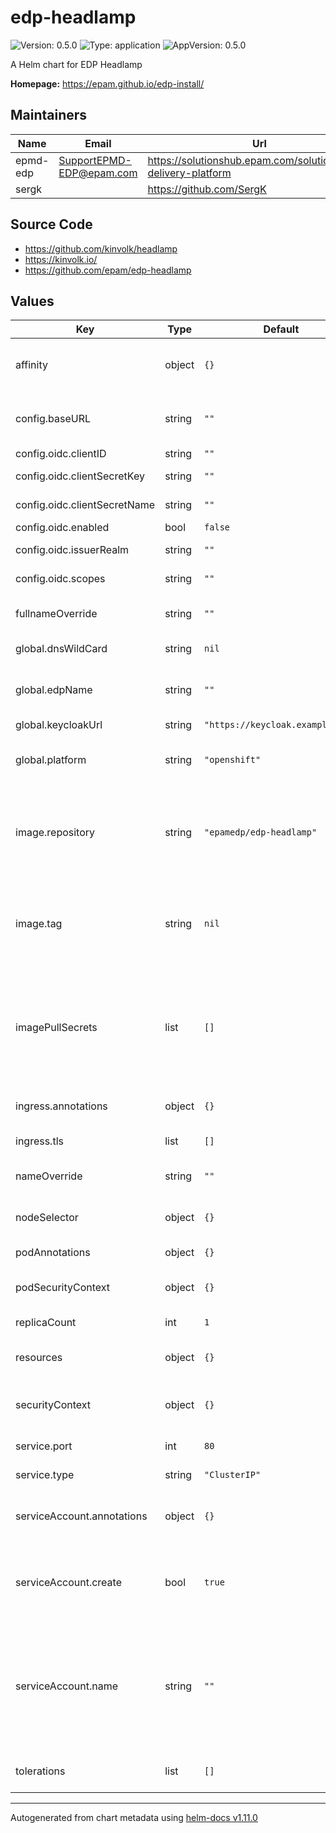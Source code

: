 # edp-headlamp

![Version: 0.5.0](https://img.shields.io/badge/Version-0.5.0-informational?style=flat-square) ![Type: application](https://img.shields.io/badge/Type-application-informational?style=flat-square) ![AppVersion: 0.5.0](https://img.shields.io/badge/AppVersion-0.5.0-informational?style=flat-square)

A Helm chart for EDP Headlamp

**Homepage:** <https://epam.github.io/edp-install/>

## Maintainers

| Name | Email | Url |
| ---- | ------ | --- |
| epmd-edp | <SupportEPMD-EDP@epam.com> | <https://solutionshub.epam.com/solution/epam-delivery-platform> |
| sergk |  | <https://github.com/SergK> |

## Source Code

* <https://github.com/kinvolk/headlamp>
* <https://kinvolk.io/>
* <https://github.com/epam/edp-headlamp>

## Values

| Key | Type | Default | Description |
|-----|------|---------|-------------|
| affinity | object | `{}` | Affinity settings for pod assignment |
| config.baseURL | string | `""` | base url path at which headlamp should run |
| config.oidc.clientID | string | `""` | OIDC client ID |
| config.oidc.clientSecretKey | string | `""` | OIDC client secret key |
| config.oidc.clientSecretName | string | `""` | OIDC client secret name |
| config.oidc.enabled | bool | `false` |  |
| config.oidc.issuerRealm | string | `""` | OIDC issuer realm |
| config.oidc.scopes | string | `""` | OIDC scopes to be used |
| fullnameOverride | string | `""` | Overrides the full name of the chart |
| global.dnsWildCard | string | `nil` | a cluster DNS wildcard name |
| global.edpName | string | `""` | namespace or a project name (in case of OpenShift) |
| global.keycloakUrl | string | `"https://keycloak.example.com"` | Keycloak URL |
| global.platform | string | `"openshift"` | platform type that can be "kubernetes" or "openshift" |
| image.repository | string | `"epamedp/edp-headlamp"` | EDP headlamp Docker image name. The released image can be found on [Dockerhub](https://hub.docker.com/r/epamedp/edp-headlamp) |
| image.tag | string | `nil` | EDP headlamp Docker image tag. The released image can be found on [Dockerhub](https://hub.docker.com/r/epamedp/edp-headlamp/tags) |
| imagePullSecrets | list | `[]` | An optional list of references to secrets in the same namespace to use for pulling any of the images used |
| ingress.annotations | object | `{}` | Annotations for Ingress resource |
| ingress.tls | list | `[]` | Ingress TLS configuration |
| nameOverride | string | `""` | Overrides the name of the chart |
| nodeSelector | object | `{}` | Node labels for pod assignment |
| podAnnotations | object | `{}` | Annotations to add to the pod |
| podSecurityContext | object | `{}` | Headlamp pods' Security Context |
| replicaCount | int | `1` | Number of desired pods |
| resources | object | `{}` | CPU/Memory resource requests/limits |
| securityContext | object | `{}` | Headlamp containers Security Context |
| service.port | int | `80` | Kubernetes Service port |
| service.type | string | `"ClusterIP"` | Kubernetes Service type |
| serviceAccount.annotations | object | `{}` | Annotations to add to the service account |
| serviceAccount.create | bool | `true` | Specifies whether a service account should be created |
| serviceAccount.name | string | `""` | The name of the service account to use.(If not set and create is true, a name is generated using the fullname template) |
| tolerations | list | `[]` | Toleration labels for pod assignment |

----------------------------------------------
Autogenerated from chart metadata using [helm-docs v1.11.0](https://github.com/norwoodj/helm-docs/releases/v1.11.0)
